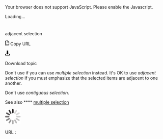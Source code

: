 Your browser does not support JavaScript. Please enable the Javascript.

Loading...

# 

adjacent selection

![Copy URL](adjacent-selection_files/Copy.png)
Copy URL

![Download](adjacent-selection_files/Download.png)

Download topic

Don't use if you can use *multiple selection* instead. It's OK to use *adjacent selection* if you must emphasize that the selected items are adjacent to one another.

Don't use *contiguous selection*.

See also **** [multiple selection](https://worldready.cloudapp.net/Styleguide/Read?id=2700&topicid=32286)

![In progress](adjacent-selection_files/activity-large.gif)

URL :
